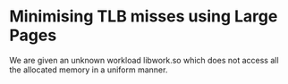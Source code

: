# Minimising TLB misses using Large Pages 

We are given an unknown workload libwork.so which does not access all the allocated memory in a uniform manner. 
